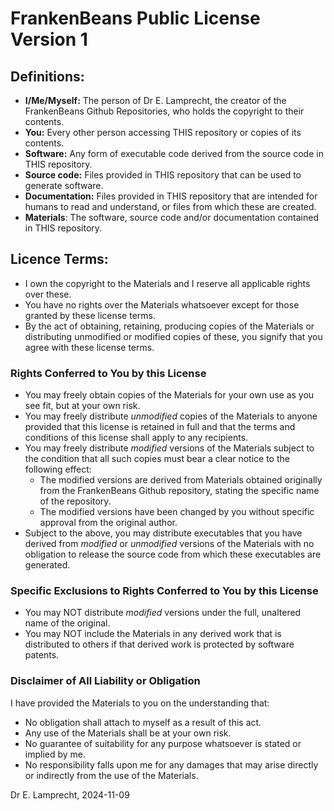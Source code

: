 # FrankenBeans Public License Version 1

## Definitions:
- **I/Me/Myself:** The person of Dr E. Lamprecht, the creator of the FrankenBeans Github Repositories, who holds the copyright to their contents.
- **You:** Every other person accessing THIS repository or copies of its contents.
- **Software:**  Any form of executable code derived from the source code in THIS repository.
- **Source code:**  Files provided in THIS repository that can be used to generate software.
- **Documentation:**  Files provided in THIS repository that are intended for humans to read and understand, or files from which these are created.
- **Materials**:  The software, source code and/or documentation contained in THIS repository.

## Licence Terms:
- I own the copyright to the Materials and I reserve all applicable rights over these.
- You have no rights over the Materials whatsoever except for those granted by these license terms.
- By the act of obtaining, retaining, producing copies of the Materials or distributing unmodified or modified copies of these,
  you signify that you agree with these license terms.
  
### Rights Conferred to You by this License
- You may freely obtain copies of the Materials for your own use as you see fit, but at your own risk.
- You may freely distribute *unmodified* copies of the Materials to anyone provided that
  this license is retained in full and that the terms and conditions of this license shall apply to any recipients.
- You may freely distribute *modified* versions of the Materials subject to the condition that all such copies must
  bear a clear notice to the following effect:
  - The modified versions are derived from Materials obtained originally from the FrankenBeans Github repository, stating
    the specific name of the repository.
  - The modified versions have been changed by you without specific approval from the original author.
- Subject to the above, you may distribute executables that you have derived from *modified* or *unmodified* versions of the Materials with no obligation
  to release the source code from which these executables are generated.

### Specific Exclusions to Rights Conferred to You by this License
- You may NOT distribute *modified* versions under the full, unaltered name of the original.
- You may NOT include the Materials in any derived work that is distributed to others if that derived work is protected by software patents.

### Disclaimer of All Liability or Obligation
I have provided the Materials to you on the understanding that:
- No obligation shall attach to myself as a result of this act.
- Any use of the Materials shall be at your own risk.
- No guarantee of suitability for any purpose whatsoever is stated or implied by me.
- No responsibility falls upon me for any damages that may arise directly or indirectly from the use of the Materials.

Dr E. Lamprecht, 2024-11-09
